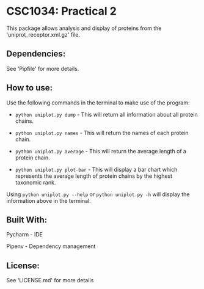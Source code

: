 CSC1034: Practical 2
====================

This package allows analysis and display of proteins from the 'uniprot_receptor.xml.gz' file.

Dependencies:
------------
See 'Pipfile' for more details. 

How to use:
-----------

Use the following commands in the terminal to make use of the program:

- `python uniplot.py dump` - This will return all information about all protein chains.

- `python uniplot.py names` - This will return the names of each protein chain.

- `python uniplot.py average` - This will return the average length of a protein chain.

- `python uniplot.py plot-bar` - This will display a bar chart which represents the average length of 
protein chains by the highest taxonomic rank. 

Using `python uniplot.py --help` or `python uniplot.py -h` will display the information above in the terminal.

Built With:
-----------
Pycharm - IDE

Pipenv - Dependency management

License:
--------
See 'LICENSE.md' for more details
